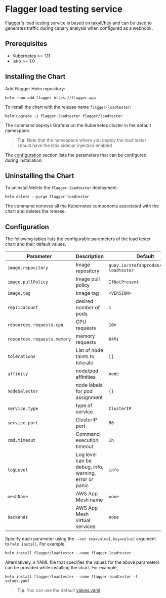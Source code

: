 # Flagger load testing service

[Flagger's](https://github.com/weaveworks/flagger) load testing service is based on 
[rakyll/hey](https://github.com/rakyll/hey) 
and can be used to generates traffic during canary analysis when configured as a webhook.

## Prerequisites

* Kubernetes >= 1.11
* Istio >= 1.0

## Installing the Chart

Add Flagger Helm repository:

```console
helm repo add flagger https://flagger.app
```

To install the chart with the release name `flagger-loadtester`:

```console
helm upgrade -i flagger-loadtester flagger/loadtester
```

The command deploys Grafana on the Kubernetes cluster in the default namespace.

> **Tip**: Note that the namespace where you deploy the load tester should have the Istio sidecar injection enabled

The [configuration](#configuration) section lists the parameters that can be configured during installation.

## Uninstalling the Chart

To uninstall/delete the `flagger-loadtester` deployment:

```console
helm delete --purge flagger-loadtester
```

The command removes all the Kubernetes components associated with the chart and deletes the release.

## Configuration

The following tables lists the configurable parameters of the load tester chart and their default values.

Parameter | Description | Default
--- | --- | ---
`image.repository` | Image repository | `quay.io/stefanprodan/flagger-loadtester`
`image.pullPolicy` | Image pull policy | `IfNotPresent`
`image.tag` | Image tag | `<VERSION>`
`replicaCount` | desired number of pods | `1`
`resources.requests.cpu` | CPU requests | `10m`
`resources.requests.memory` | memory requests | `64Mi`
`tolerations` | List of node taints to tolerate | `[]`
`affinity` | node/pod affinities | `node`
`nodeSelector` | node labels for pod assignment | `{}`
`service.type` | type of service | `ClusterIP`
`service.port` | ClusterIP port | `80`
`cmd.timeout` | Command execution timeout | `1h`
`logLevel` | Log level can be debug, info, warning, error or panic | `info`
`meshName` | AWS App Mesh name | `none`
`backends` | AWS App Mesh virtual services | `none`

Specify each parameter using the `--set key=value[,key=value]` argument to `helm install`. For example,

```console
helm install flagger/loadtester --name flagger-loadtester
```

Alternatively, a YAML file that specifies the values for the above parameters can be provided while installing the chart. For example,

```console
helm install flagger/loadtester --name flagger-loadtester -f values.yaml
```

> **Tip**: You can use the default [values.yaml](values.yaml)


